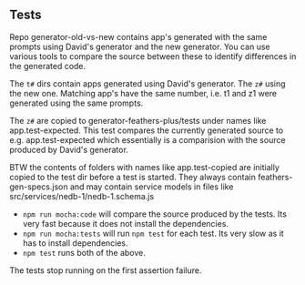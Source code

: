 
## Tests

Repo generator-old-vs-new contains app's generated with the same prompts
using David's generator and the new generator. You can use various tools to compare the source
between these to identify differences in the generated code.

The `t#` dirs contain apps generated using David's generator. The `z#` using the new one.
Matching app's have the same number, i.e. t1 and z1 were generated using the same prompts.

The `z#` are copied to generator-feathers-plus/tests under names like app.test-expected.
This test compares the currently generated source to e.g. app.test-expected which
essentially is a comparision with the source produced by David's generator.

BTW the contents of folders with names like app.test-copied are initially copied to the test dir
before a test is started.
They always contain feathers-gen-specs.json and may contain service models in files like src/services/nedb-1/nedb-1.schema.js

- `npm run mocha:code` will compare the source produced by the tests. Its very fast
because it does not install the dependencies.
- `npm run mocha:tests` will run `npm test` for each test. Its very slow as it has to
install dependencies.
- `npm test` runs both of the above.

The tests stop running on the first assertion failure.